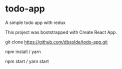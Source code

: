 # todo-app
A simple todo app with redux

This project was bootstrapped with Create React App.

git clone https://github.com/dbsolde/todo-app.git

npm install / yarn

npm start / yarn start
